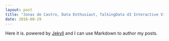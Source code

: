 ```yaml
---
layout: post
title: "Jonas de Castro, Data Enthusiast, TalkingData d3 Interactive Visualization"
date: 2016-08-29
---
```


Here it is. powered by [Jekyll](http://jekyllrb.com) and I can use Markdown to author my posts.
